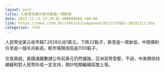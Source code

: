 ```yaml
---
layout: post
title: 人民幣兌美元收市創逾一周新低
date: 2023-11-13 17:29:02.000000000 +08:00
link: https://news.rthk.hk/rthk/ch/component/k2/1727663-20231113.htm
categories: rthk
---
```


人民幣兌美元收市報7.2928元兌1美元，下跌22點子，跌至逾一周新低，中間價則升至逾一個半月新高，較市場預測高逾1100點子。

交易員說，美國通脹數據公布前美元仍然偏強，亞洲貨幣受壓，不過，中美關係持續緩和對人民幣形成一定支持，預計短期繼續區間上落。
